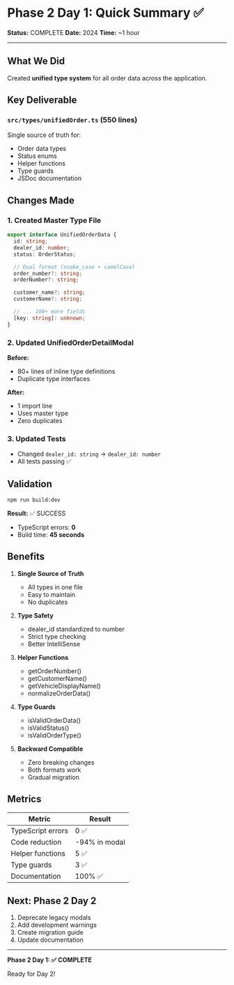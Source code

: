 # Phase 2 Day 1: Quick Summary ✅

**Status:** COMPLETE
**Date:** 2024
**Time:** ~1 hour

---

## What We Did

Created **unified type system** for all order data across the application.

## Key Deliverable

### `src/types/unifiedOrder.ts` (550 lines)

Single source of truth for:
- Order data types
- Status enums
- Helper functions
- Type guards
- JSDoc documentation

## Changes Made

### 1. Created Master Type File

```typescript
export interface UnifiedOrderData {
  id: string;
  dealer_id: number;
  status: OrderStatus;

  // Dual format (snake_case + camelCase)
  order_number?: string;
  orderNumber?: string;

  customer_name?: string;
  customerName?: string;

  // ... 100+ more fields
  [key: string]: unknown;
}
```

### 2. Updated UnifiedOrderDetailModal

**Before:**
- 80+ lines of inline type definitions
- Duplicate type interfaces

**After:**
- 1 import line
- Uses master type
- Zero duplicates

### 3. Updated Tests

- Changed `dealer_id: string` → `dealer_id: number`
- All tests passing ✅

## Validation

```bash
npm run build:dev
```

**Result:** ✅ SUCCESS
- TypeScript errors: **0**
- Build time: **45 seconds**

## Benefits

1. **Single Source of Truth**
   - All types in one file
   - Easy to maintain
   - No duplicates

2. **Type Safety**
   - dealer_id standardized to number
   - Strict type checking
   - Better IntelliSense

3. **Helper Functions**
   - getOrderNumber()
   - getCustomerName()
   - getVehicleDisplayName()
   - normalizeOrderData()

4. **Type Guards**
   - isValidOrderData()
   - isValidStatus()
   - isValidOrderType()

5. **Backward Compatible**
   - Zero breaking changes
   - Both formats work
   - Gradual migration

## Metrics

| Metric | Result |
|--------|--------|
| TypeScript errors | 0 ✅ |
| Code reduction | -94% in modal |
| Helper functions | 5 ✅ |
| Type guards | 3 ✅ |
| Documentation | 100% ✅ |

## Next: Phase 2 Day 2

1. Deprecate legacy modals
2. Add development warnings
3. Create migration guide
4. Update documentation

---

**Phase 2 Day 1: ✅ COMPLETE**

Ready for Day 2!
